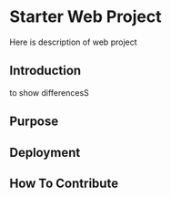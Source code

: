 # Starter Web Project
Here is description of web project

## Introduction
to show differencesS

## Purpose

## Deployment

## How To Contribute